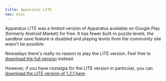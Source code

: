 ```yaml
---
title: Apparatus LITE
nav: misc
---
```


Apparatus LITE was a limited version of Apparatus available on Google Play (formerly Android Market) for free. It has fewer built-in puzzle levels, the sandbox save feature is disabled and playing levels from the community site wasn't be possible.

Nowadays there's really no reason to play the LITE version. Feel free to [download the full version](/download/) instead.

However, if you have nostalgia for the LITE version in particular, you can [download the LITE version of 1.2.1 here](https://archive.org/download/apparatus-lite-android-game-archive/Apparatus_LITE_1.2.1.apk).

